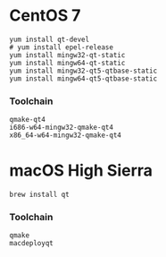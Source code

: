 # CentOS 7

    yum install qt-devel
    # yum install epel-release
    yum install mingw32-qt-static
    yum install mingw64-qt-static
    yum install mingw32-qt5-qtbase-static
    yum install mingw64-qt5-qtbase-static

### Toolchain

    qmake-qt4
    i686-w64-mingw32-qmake-qt4
    x86_64-w64-mingw32-qmake-qt4

# macOS High Sierra

    brew install qt

### Toolchain

    qmake
    macdeployqt
